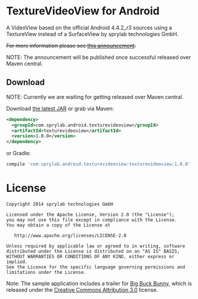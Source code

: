 TextureVideoView for Android
============================

A VideoView based on the official Android 4.4.2_r3 sources using a TextureView instead of a SurfaceView by sprylab technologies GmbH.

~~For more information please see [this announcement][1].~~

NOTE: The announcement will be published once successful released over Maven central.

Download
--------

NOTE: Currently we are waiting for getting released over Maven central.

Download [the latest JAR][2] or grab via Maven:
```xml
<dependency>
  <groupId>com.sprylab.android.texturevideoview</groupId>
  <artifactId>texturevideoview</artifactId>
  <version>1.0.0</version>
</dependency>
```
or Gradle:
```groovy
compile 'com.sprylab.android.texturevideoview:texturevideoview:1.0.0'
```


License
=======

    Copyright 2014 sprylab technologies GmbH

    Licensed under the Apache License, Version 2.0 (the "License");
    you may not use this file except in compliance with the License.
    You may obtain a copy of the License at

       http://www.apache.org/licenses/LICENSE-2.0

    Unless required by applicable law or agreed to in writing, software
    distributed under the License is distributed on an "AS IS" BASIS,
    WITHOUT WARRANTIES OR CONDITIONS OF ANY KIND, either express or implied.
    See the License for the specific language governing permissions and
    limitations under the License.


Note: The sample application includes a trailer for [Big Buck Bunny][3], which is released under the [Creative Commons Attribution 3.0][4] license.

 [1]: http://sprylab.com
 [2]: http://repository.sonatype.org/service/local/artifact/maven/redirect?r=central-proxy&g=com.sprylab.android&a=texturevideoview&v=LATEST
 [3]: http://www.bigbuckbunny.org
 [4]: http://creativecommons.org/licenses/by/3.0/
